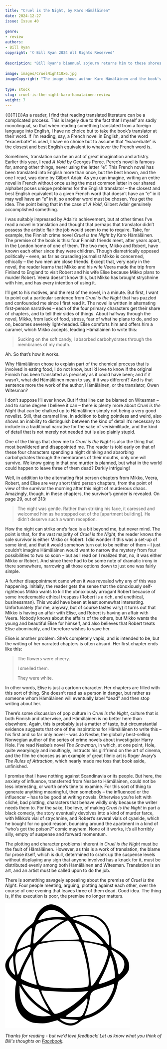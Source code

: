 ```yaml
---
title: "Cruel is the Night, by Karo Hämäläinen"
date: 2024-12-27
issue: Issue 40

genre:
- review
authors:
- Bill Ryan
copyright: '© Bill Ryan 2024 All Rights Reserved'

description: "Bill Ryan's biannual sojourn returns him to these shores to receive a seasonally warm welcome, once again to expose us to his thoughts on an example of crime novel writing – or should that be 'criminal'? Best let him decide."

image: images/CruelNight10x6.jpg
imageCopyright: "The image shows author Karo Hämäläinen and the book's cover, both as seen on [the Soho Press website](https://sohopress.com/authors/karo-hamalainen/)."

type: stock
slug: cruel-is-the-night-karo-hamalainen-review
weight: 7
---
```


{{<glyph>}}T{{</glyph>}}As a reader, I find that reading translated literature can be a complicated process. This is largely due to the fact that I myself am sadly monolingual, so that when reading something translated from a foreign language into English, I have no choice but to take the book’s translator at their word. If I’m reading, say, a French novel in English, and the word “exacerbate” is used, I have no choice but to assume that “exacerbate” is the closest and best English equivalent to whatever the French word is. 

Sometimes, translation can be an act of great imagination and artistry. Earlier this year, I read *A Void* by Georges Perec. Perec’s novel is famous for, among other things, never using the letter “e”. This French novel has been translated into English more than once, but the best known, and the one I read, was done by Gilbert Adair. As you can imagine, writing an entire novel in French without once using the most common letter in our shared alphabet poses unique problems for the English translator – the closest and best English equivalent to a given French word that doesn’t have an “e” in it may well have an “e” in it, so another word must be chosen. You get the idea. The point being that in the case of *A Void*, Gilbert Adair genuinely accomplished something.

I was suitably impressed by Adair’s achievement, but at other times I’ve read a novel in translation and thought that perhaps that translator didn’t possess the artistic flair the job would seem to me to require. Take, for example, the Finnish crime novel *Cruel is the Night* by Karo Hämäläinen. The premise of the book is this: four Finnish friends meet, after years apart, in the London home of one of them. The two men, Mikko and Robert, have known each other since they were children. Though diametrically opposed politically – even, as far as crusading journalist Mikko is concerned, ethically – the two men are close friends. Except that, very early in the novel, the reader learns that Mikko and his wife Veera made the trip from Finland to England to visit Robert and his wife Elise because Mikko plans to murder Robert. Veera doesn’t know this, but Mikko has brought strychnine with him, and has every intention of using it.

I’ll get to his motives, and the rest of the novel, in a minute. But first, I want to point out a particular sentence from *Cruel is the Night* that has puzzled and confounded me since I first read it. The novel is written in alternating first-person narratives – each of the four primary characters get their share of chapters, and to tell their sides of things. About halfway through the novel, Mikko, from lack of food, stress, fear of what he plans to do, and so on, becomes severely light-headed. Elise comforts him and offers him a caramel, which Mikko accepts, leading Hämäläinen to write this: 

> Sucking on the soft candy, I absorbed carbohydrates through the membranes of my mouth.

Ah. So that’s how it works.

Why Hämäläinen chose to explain part of the chemical process that is involved in eating food, I do not know, but I’d love to know if the original Finnish has been translated as precisely as it could have been; and if it wasn’t, what did Hämäläinen mean to say, if it was different? And is that sentence more the work of the author, Hämäläinen, or the translator, Owen Witesman?

I don’t suppose I’ll ever know. But if that line can be blamed on Witesman – and to some degree I believe it can – there is plenty more about *Cruel is the Night* that can be chalked up to Hämäläinen simply not being a very good novelist. Still, that caramel line, in addition to being pointless and weird, also shows an inability to distinguish between the kind of detail it’s necessary to include in a traditional narrative for the sake of verisimilitude, and the kind of detail that is not merely not needed but is also plainly stupid.

One of the things that drew me to *Cruel is the Night* is also the thing that most bewildered and disappointed me. The reader is told early on that of these four characters spending a night drinking and absorbing carbohydrates through the membranes of their mouths, only one will survive. We know going in that one murder is planned, but what in the world could happen to leave three of them dead? Darkly intriguing!

Well, in addition to the alternating first person chapters from Mikko, Veera, Robert, and Elise are very short third person chapters, from the point of view of the survivor the morning after this night of murderous chaos. Amazingly, though, in these chapters, the survivor’s gender is revealed. On page 29, out of 313:

> The night was gentle. Rather than striking his face, it caressed and welcomed him as he stepped out of the [apartment building]. He didn’t deserve such a warm reception.

How the night can strike one’s face is a bit beyond me, but never mind. The point is that, for the vast majority of *Cruel is the Night*, the reader knows the sole survivor is either Mikko or Robert. I did wonder if this was a set-up of some kind, and that it would somehow turn out to be neither of them – I just couldn’t imagine Hämäläinen would want to narrow the mystery from four possibilities to two so soon – but as I read on I realized that, no, it was either Mikko or Robert. And since there had to be some note of dramatic irony in there somewhere, narrowing all those options down to just one was fairly simple.

A further disappointment came when it was revealed why any of this was happening. Initially, the reader gets the sense that the obnoxiously self-righteous Mikko wants to kill the obnoxiously arrogant Robert because of some irredeemable ethical trespass (Robert is a rich, and unethical, businessman). This would have been at least somewhat interesting. Unfortunately (for me, anyway, but of course tastes vary) it turns out that Mikko is having an affair with Elise, and Robert is having an affair with Veera. Nobody knows about the affairs of the others, but Mikko wants the young and beautiful Elise for himself, and also believes that Robert treats Elise abominably, and therefore wishes to save her.

Elise is another problem. She’s completely vapid, and is intended to be, but the writing of her narrated chapters is often absurd. Her first chapter ends like this:

> The flowers were cheery.
>
> I smelled them.
> 
> They were white.

In other words, Elise is just a cartoon character. Her chapters are filled with this sort of thing. She doesn’t read as a person in danger, but rather as someone whom Hämäläinen will eventually label “dead” and then stop writing about her.

There’s some discussion of pop culture in *Cruel is the Night*, culture that is both Finnish and otherwise, and Hämäläinen is no better here than elsewhere. Again, this is probably just a matter of taste, but circumstantial evidence suggests that one of the inspirations for Hämäläinen to write this – his first and so far only novel – was Jo Nesbø, the globally best-selling Norwegian author of the series of crime novels about investigator Harry Hole. I’ve read Nesbø’s novel *The Snowman*, in which, at one point, Hole, quite wearyingly and insultingly, instructs his girlfriend on the art of cinema, and the film he chooses as an example of great filmic art is Roger Avary’s *The Rules of Attraction*, which nearly made me toss that book aside, unfinished.

I promise that I have nothing against Scandinavia or its people. But here, the anxiety of influence, transferred from Nesbø to Hämäläinen, could not be less interesting, or worth one’s time to examine. For this sort of thing to generate anything meaningful, then somebody – the influenced or the influencer – has to be good at writing novels. Otherwise you’re left with cliché, bad plotting, characters that behave wildly only because the writer needs them to. For the sake, I believe, of making *Cruel is the Night* in part a black comedy, the story eventually devolves into a kind of murder farce, with Mikko’s vial of strychnine, and Robert’s several vials of cyanide, which he bought for no good reason, bouncing around the apartment in a kind of “who’s got the poison?” comic mayhem. None of it works, it’s all horribly silly, empty of suspense and forward momentum.

The plotting and character problems inherent in *Cruel is the Night* must be the fault of Hämäläinen. However, as this is a work of translation, the blame for prose itself, which is dull, determined to crank up the suspense levels without displaying any sign that anyone involved has a knack for it, must be distributed evenly among both Hämäläinen and Witesman. Translation is an art, and an artist must be called upon to do the job.

There is something savagely appealing about the premise of *Cruel is the Night*. Four people meeting, arguing, plotting against each other, over the course of one evening that leaves three of them dead. Good idea. The thing is, if the execution is poor, the premise no longer matters.

![Orbit-lrg](images/Orbit.svg)

*Thanks for reading - but we'd love feedback! Let us know what you think of Bill's thoughts on [Facebook](https://www.facebook.com/MythaxisMagazine/posts/).*

